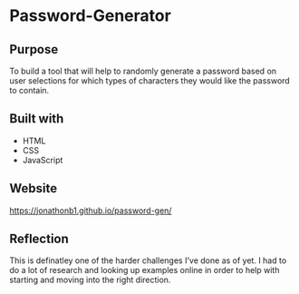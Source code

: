 # Password-Generator

## Purpose
To build a tool that will help to randomly generate a password based on user selections for which types of characters they would like the password to contain.

## Built with
* HTML
* CSS
* JavaScript

## Website
https://jonathonb1.github.io/password-gen/

## Reflection
This is definatley one of the harder challenges I've done as of yet.  I had to do a lot of research and looking up examples online in order to help with starting and moving into the right direction.  

